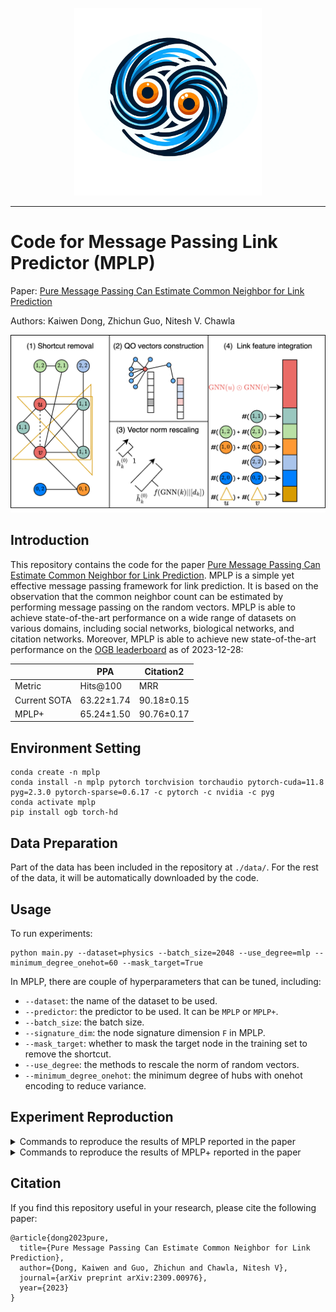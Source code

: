 <p align="center">
<img src="misc/logo2.png" alt="drawing" width="300"/>
</p>

----
# Code for Message Passing Link Predictor (MPLP)
Paper: [Pure Message Passing Can Estimate Common Neighbor for Link Prediction](https://arxiv.org/abs/2309.00976)

Authors: Kaiwen Dong, Zhichun Guo, Nitesh V. Chawla

![Framework of MPLP](misc/diagram-framework.png)

## Introduction
This repository contains the code for the paper [Pure Message Passing Can Estimate Common Neighbor for Link Prediction](https://arxiv.org/abs/2309.00976). MPLP is a simple yet effective message passing framework for link prediction. It is based on the observation that the common neighbor count can be estimated by performing message passing on the random vectors. MPLP is able to achieve state-of-the-art performance on a wide range of datasets on various domains, including social networks, biological networks, and citation networks. Moreover, MPLP is able to achieve new state-of-the-art performance on the [OGB leaderboard](https://ogb.stanford.edu/docs/leader_linkprop/) as of 2023-12-28:

|              | PPA        | Citation2   |
|--------------|------------|-------------|
| Metric       | Hits@100   | MRR         |
| Current SOTA | 63.22±1.74 | 90.18±0.15 |
| MPLP+        | 65.24±1.50 | 90.76±0.17  |



## Environment Setting
```
conda create -n mplp
conda install -n mplp pytorch torchvision torchaudio pytorch-cuda=11.8 pyg=2.3.0 pytorch-sparse=0.6.17 -c pytorch -c nvidia -c pyg
conda activate mplp
pip install ogb torch-hd
```

## Data Preparation
Part of the data has been included in the repository at `./data/`. For the rest of the data, it will be automatically downloaded by the code.

## Usage

To run experiments:
```
python main.py --dataset=physics --batch_size=2048 --use_degree=mlp --minimum_degree_onehot=60 --mask_target=True
```

In MPLP, there are couple of hyperparameters that can be tuned, including:

- `--dataset`: the name of the dataset to be used.
- `--predictor`: the predictor to be used. It can be `MPLP` or `MPLP+`.
- `--batch_size`: the batch size.
- `--signature_dim`: the node signature dimension `F` in MPLP.
- `--mask_target`: whether to mask the target node in the training set to remove the shortcut.
- `--use_degree`: the methods to rescale the norm of random vectors.
- `--minimum_degree_onehot`: the minimum degree of hubs with onehot encoding to reduce variance.


## Experiment Reproduction

<details>
<summary>Commands to reproduce the results of MPLP reported in the paper</summary>

### USAir
```
python main.py --dataset=USAir --xdp=0.8 --feat_dropout=0.05 --label_dropout=0.2 --use_embedding=True --batch_size=512 --weight_decay=0.001 --lr=0.0015 --encoder=puregcn
```
### NS
```
python main.py --dataset=NS --xdp=0.5 --feat_dropout=0.05 --label_dropout=0.2 --batch_size=512 --use_degree=mlp --lr=0.01
```
### PB
```
python main.py --dataset=PB --xdp=0.8 --feat_dropout=0.2 --label_dropout=0.6 --batch_size=512 --lr=0.0015 --batchnorm_affine=False
```
### Yeast
```
python main.py --dataset=Yeast --xdp=0.8 --feat_dropout=0.2 --label_dropout=0.2 --use_embedding=True --batch_size=512 --use_degree=RA --lr=0.0015 --encoder=puregcn --batchnorm_affine=False
```
### C.ele
```
python main.py --dataset=Celegans --xdp=0.8 --feat_dropout=0.6 --use_embedding=True --batch_size=512 --weight_decay=0.001 --use_degree=AA --lr=0.0015
```
### Power
```
python main.py --dataset=Power --xdp=0.8 --feat_dropout=0.2 --label_dropout=0.05 --use_embedding=True --batch_size=512 --weight_decay=0.001 --lr=0.0015 --encoder=puregcn
```
### Router
```
python main.py --dataset=Router --xdp=0.8 --feat_dropout=0.2 --label_dropout=0.05 --batch_size=512 --use_degree=mlp --encoder=puregcn
```
### E.coli
```
python main.py --dataset=Ecoli --xdp=0.8 --feat_dropout=0.05 --label_dropout=0.6 --use_embedding=True --batch_size=512 --use_degree=RA --batchnorm_affine=False
```
### CS
```
python main.py --dataset=cs --xdp=0.5 --feat_dropout=0.6 --label_dropout=0.05 --batch_size=4096 --use_degree=mlp --lr=0.01 --batchnorm_affine=False --patience=40
```
### Physics
```
python main.py --dataset=physics --xdp=0.1 --feat_dropout=0.2 --label_dropout=0.05 --batch_size=4096 --use_degree=mlp --encoder=puregcn --batchnorm_affine=False --patience=40
```
### Computers
```
python main.py --dataset=computers --xdp=0.1 --feat_dropout=0.2 --label_dropout=0.2 --batch_size=4096 --use_degree=mlp --minimum_degree_onehot=80 --use_embedding=True --patience=40
```
### Photo
```
python main.py --dataset=photos --xdp=0.5 --feat_dropout=0.05 --label_dropout=0.6 --batch_size=4096 --use_degree=mlp --minimum_degree_onehot=80 --lr=0.01 --use_embedding=True --batchnorm_affine=False --patience=40
```
### Collab
```
python main.py --dataset=ogbl-collab --use_embedding=True --batch_size=32768 --use_degree=mlp --patience=40 --log_steps=1 --year=2010 --use_valedges_as_input=True --xdp=0.8 --feat_dropout=0.6 --label_dropout=0.2
```

### Collab (no feat)
```
python main.py --dataset=ogbl-collab --use_feature=False --batch_size=8192 --mask_target=True --weight_decay=0 --use_degree=mlp --patience=40 --log_steps=1 --minimum_degree_onehot=50 --year=2010 --use_valedges_as_input=True --signature_dim=6000
```
[/logs/no_feat_ogbl-collab_jobID_769579_PID_606228_1690552809.log/]: #

</details>


<details>
<summary>Commands to reproduce the results of MPLP+ reported in the paper</summary>
### PPA
```
python main.py --dataset=ogbl-ppa --use_feature=False --batch_size=32768 --predictor=MPLP+ --use_degree=RA --patience=20 --log_steps=1 --xdp=0.5 --label_dropout=0.6 --use_embedding=True --metric=Hits@100 --runs=10 --test_batch_size=32768
```
### Citation2
```
python main.py --dataset=ogbl-citation2 --use_feature=False --batch_size=261424 --predictor=MPLP+ --use_degree=RA --patience=20 --log_steps=1 --xdp=0.8 --feat_dropout=0.05 --label_dropout=0.6 --encoder=puregcn --use_embedding=True --signature_dim=512 --minimum_degree_onehot=1500 --runs=10 --test_batch_size=3000000
```
### USAir
```
python main.py --dataset=USAir --xdp=0.8 --feat_dropout=0.05 --label_dropout=0.6 --use_embedding=True --batch_size=512 --weight_decay=0.001 --use_degree=RA --lr=0.0015 --encoder=puregcn --batchnorm_affine=False --predictor=MPLP+
```
### NS
```
python main.py --dataset=NS --xdp=0.5 --feat_dropout=0.05 --label_dropout=0.2 --batch_size=512 --weight_decay=0.001 --use_degree=mlp --encoder=puregcn --batchnorm_affine=False --predictor=MPLP+
```
### PB
```
python main.py --dataset=PB --xdp=0.8 --feat_dropout=0.2 --use_embedding=True --batch_size=512 --batchnorm_affine=False --predictor=MPLP+
```
### Yeast
```
python main.py --dataset=Yeast --xdp=0.8 --feat_dropout=0.05 --label_dropout=0.05 --use_embedding=True --batch_size=512 --use_degree=RA --encoder=puregcn --predictor=MPLP+
```
### C.ele
```
python main.py --dataset=Celegans --xdp=0.5 --feat_dropout=0.6 --use_embedding=True --batch_size=512 --use_degree=RA --lr=0.0015 --predictor=MPLP+
```
### Power
```
python main.py --dataset=Power --xdp=0.8 --label_dropout=0.2 --use_embedding=True --batch_size=512 --weight_decay=0.001 --lr=0.0015 --encoder=puregcn --predictor=MPLP+
```
### Router
```
python main.py --dataset=Router --xdp=0.8 --feat_dropout=0.05 --label_dropout=0.05 --batch_size=512 --use_degree=mlp --predictor=MPLP+
```
### E.coli
```
python main.py --dataset=Ecoli --xdp=0.8 --feat_dropout=0.05 --label_dropout=0.6 --use_embedding=True --batch_size=512 --batchnorm_affine=False --predictor=MPLP+
```
### CS
```
python main.py --dataset=cs --xdp=0.5 --feat_dropout=0.2 --label_dropout=0.2 --batch_size=4096 --predictor=MPLP+ --use_degree=mlp --minimum_degree_onehot=150 --encoder=puregcn --patience=40
```
### Physics
```
python main.py --dataset=physics --xdp=0.5 --feat_dropout=0.2 --label_dropout=0.2 --batch_size=4096 --predictor=MPLP+ --use_degree=mlp --encoder=puregcn --batchnorm_affine=False --patience=40
```
### Computers
```
python main.py --dataset=computers --xdp=0.8 --label_dropout=0.05 --batch_size=4096 --predictor=MPLP+ --use_degree=AA --minimum_degree_onehot=150 --use_embedding=True --patience=40
```
### Photo
```
python main.py --dataset=photos --xdp=0.8 --label_dropout=0.2 --batch_size=4096 --predictor=MPLP+ --use_degree=mlp --minimum_degree_onehot=150 --encoder=puregcn --use_embedding=True --batchnorm_affine=False --patience=40
```
### Collab
```
python main.py --dataset=ogbl-collab --use_embedding=True --batch_size=32768 --predictor=MPLP+ --use_degree=mlp --patience=40 --log_steps=1 --minimum_degree_onehot=100 --year=2010 --use_valedges_as_input=True --xdp=0.8 --feat_dropout=0.2 --label_dropout=0.2
```

</details>

## Citation
If you find this repository useful in your research, please cite the following paper:
```
@article{dong2023pure,
  title={Pure Message Passing Can Estimate Common Neighbor for Link Prediction},
  author={Dong, Kaiwen and Guo, Zhichun and Chawla, Nitesh V},
  journal={arXiv preprint arXiv:2309.00976},
  year={2023}
}
```